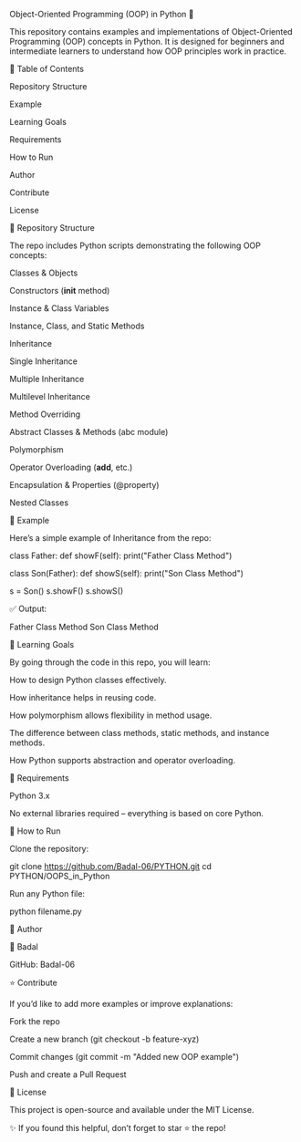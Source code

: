 Object-Oriented Programming (OOP) in Python 🚀

This repository contains examples and implementations of Object-Oriented Programming (OOP) concepts in Python.
It is designed for beginners and intermediate learners to understand how OOP principles work in practice.

📑 Table of Contents

Repository Structure

Example

Learning Goals

Requirements

How to Run

Author

Contribute

License

📂 Repository Structure

The repo includes Python scripts demonstrating the following OOP concepts:

Classes & Objects

Constructors (__init__ method)

Instance & Class Variables

Instance, Class, and Static Methods

Inheritance

Single Inheritance

Multiple Inheritance

Multilevel Inheritance

Method Overriding

Abstract Classes & Methods (abc module)

Polymorphism

Operator Overloading (__add__, etc.)

Encapsulation & Properties (@property)

Nested Classes

📝 Example

Here’s a simple example of Inheritance from the repo:

class Father:
    def showF(self):
        print("Father Class Method")

class Son(Father):
    def showS(self):
        print("Son Class Method")

s = Son()
s.showF()
s.showS()


✅ Output:

Father Class Method
Son Class Method

🎯 Learning Goals

By going through the code in this repo, you will learn:

How to design Python classes effectively.

How inheritance helps in reusing code.

How polymorphism allows flexibility in method usage.

The difference between class methods, static methods, and instance methods.

How Python supports abstraction and operator overloading.

📖 Requirements

Python 3.x

No external libraries required – everything is based on core Python.

🚀 How to Run

Clone the repository:

git clone https://github.com/Badal-06/PYTHON.git
cd PYTHON/OOPS_in_Python


Run any Python file:

python filename.py

📌 Author

👤 Badal

GitHub: Badal-06

⭐ Contribute

If you’d like to add more examples or improve explanations:

Fork the repo

Create a new branch (git checkout -b feature-xyz)

Commit changes (git commit -m "Added new OOP example")

Push and create a Pull Request

📌 License

This project is open-source and available under the MIT License.

✨ If you found this helpful, don’t forget to star ⭐ the repo!